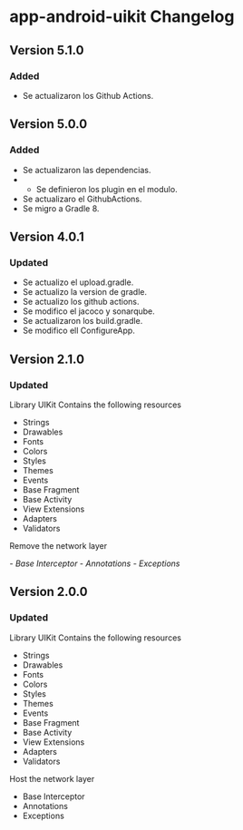 # app-android-uikit Changelog


## Version 5.1.0
### Added
- Se actualizaron los Github Actions.

## Version 5.0.0
### Added
- Se actualizaron las dependencias.
- - Se definieron los plugin en el modulo.
- Se actualizaro el GithubActions.
- Se migro a Gradle 8.

## Version 4.0.1
### Updated
- Se actualizo el upload.gradle.
- Se actualizo la version de gradle.
- Se actualizo los github actions.
- Se modifico el jacoco y sonarqube.
- Se actualizaron los build.gradle.
- Se modifico ell ConfigureApp.

## Version 2.1.0
### Updated
Library UIKit
Contains the following resources 

- Strings
- Drawables
- Fonts
- Colors
- Styles
- Themes
- Events
- Base Fragment
- Base Activity
- View Extensions 
- Adapters
- Validators

Remove the network layer 

_- Base Interceptor_ 
_- Annotations_
_- Exceptions_ 

## Version 2.0.0
### Updated 
Library UIKit
Contains the following resources 

- Strings
- Drawables
- Fonts
- Colors
- Styles
- Themes
- Events
- Base Fragment
- Base Activity
- View Extensions 
- Adapters
- Validators

Host the network layer 

- Base Interceptor 
- Annotations
- Exceptions 

